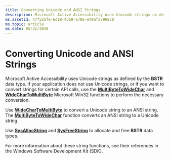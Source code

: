 ```yaml
---
title: Converting Unicode and ANSI Strings
description: Microsoft Active Accessibility uses Unicode strings as defined by the BSTR data type.
ms.assetid: 47f525fe-6d18-43b9-a706-e49afa796830
ms.topic: article
ms.date: 05/31/2018
---
```


# Converting Unicode and ANSI Strings

Microsoft Active Accessibility uses Unicode strings as defined by the **BSTR** data type. If your application does not use Unicode strings, or if you want to convert strings for certain API calls, use the [**MultiByteToWideChar**](https://docs.microsoft.com/windows/desktop/api/stringapiset/nf-stringapiset-multibytetowidechar) and [**WideCharToMultiByte**](https://docs.microsoft.com/windows/desktop/api/stringapiset/nf-stringapiset-widechartomultibyte) Microsoft Win32 functions to perform the necessary conversion.

Use [**WideCharToMultiByte**](https://docs.microsoft.com/windows/desktop/api/stringapiset/nf-stringapiset-widechartomultibyte) to convert a Unicode string to an ANSI string. The [**MultiByteToWideChar**](https://docs.microsoft.com/windows/desktop/api/stringapiset/nf-stringapiset-multibytetowidechar) function converts an ANSI string to a Unicode string.

Use [**SysAllocString**](https://docs.microsoft.com/previous-versions/windows/desktop/api/oleauto/nf-oleauto-sysallocstring) and [**SysFreeString**](https://docs.microsoft.com/previous-versions/windows/desktop/api/oleauto/nf-oleauto-sysfreestring) to allocate and free **BSTR** data types.

For more information about these string functions, see their references in the Windows Software Development Kit (SDK).

 

 




